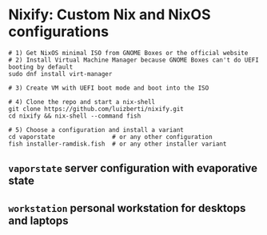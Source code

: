 # Nixify: Custom Nix and NixOS configurations
```
# 1) Get NixOS minimal ISO from GNOME Boxes or the official website
# 2) Install Virtual Machine Manager because GNOME Boxes can't do UEFI booting by default
sudo dnf install virt-manager

# 3) Create VM with UEFI boot mode and boot into the ISO

# 4) Clone the repo and start a nix-shell
git clone https://github.com/luizberti/nixify.git
cd nixify && nix-shell --command fish

# 5) Choose a configuration and install a variant
cd vaporstate                # or any other configuration
fish installer-ramdisk.fish  # or any other installer variant
```


## `vaporstate` server configuration with evaporative state
## `workstation` personal workstation for desktops and laptops

